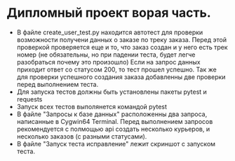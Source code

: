 ﻿# Дипломный проект ворая часть.
- В файле create_user_test.py находится автотест для проверки  возможности получени данных о заказе по треку заказа. Перед этой проверкой проверяется еще и то, что заказ создан и у него есть трек номер (не обязательны, но при падении теста, будет легче разобраться почему это произошло)
Если на запрос данных приходит ответ со статусом 200, то тест прошел успешно. Так же для проверки успешного создания заказа добавленны две проверки перед выполнением теста.
- Для запуска тестов должны быть установлены пакеты pytest и requests
- Запуск всех тестов выполянется командой pytest
- В файле "Запросы к базе данных" расположенны два запроса, написанные в Cygwin64 Terminal. Перед выполнением запросов рекомендуется с полмощью api создать несколько курьеров, и несколько заказов (с разными статусами).
- В файле "Запуск теста исправление" лежит скриншот с запуском теста.